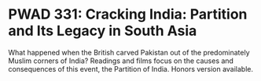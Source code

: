 # PWAD 331: Cracking India: Partition and Its Legacy in South Asia

What happened when the British carved Pakistan out of the predominately Muslim corners of India? Readings and films focus on the causes and consequences of this event, the Partition of India. Honors version available.